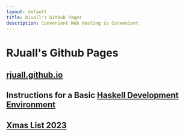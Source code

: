 ```yaml
---
layout: default
title: RJuall's GitHub Pages
description: Convenient Web Hosting is Convenient
---
```


# RJuall's Github Pages

## [rjuall.github.io](./index.md)

## Instructions for a Basic [Haskell Development Environment](./haskell-dev-env.html)

## [Xmas List 2023](./xmas-2023.html)